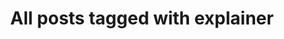 ---
layout: tag
title: "All posts tagged with explainer"
permalink: /weblog/tags/explainer/
taxonomy: explainer
---
